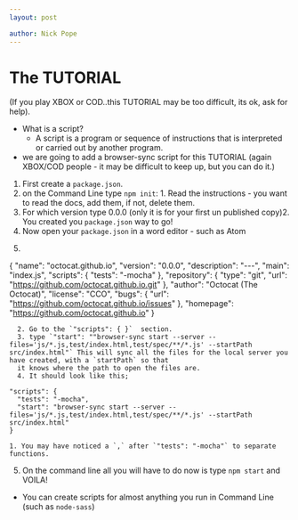 ```yaml
---
layout: post

author: Nick Pope
---
```


# The TUTORIAL
(If you play XBOX or COD..this TUTORIAL may be too difficult, its ok, ask for help).

* What is a script?
  * A script is a program or sequence of instructions that is interpreted or carried out by another program.
* we are going to add a browser-sync script for this TUTORIAL (again XBOX/COD people - it may be difficult to keep up, but you can do it.)

1. First create a `package.json`.
  1. on the Command Line type `npm init`: 1. Read the instructions - you want to read the docs, add them, if not, delete them.
  2. For which version type 0.0.0 (only it is for your first un published copy)2. You created you `package.json` way to go!
2. Now open your `package.json` in a word editor - such as Atom
  1. ```
  {
    "name": "octocat.github.io",
    "version": "0.0.0",
    "description": "---",
    "main": "index.js",
    "scripts": {
      "tests": "-mocha"
    },
    "repository": {
      "type": "git",
      "url": "https://github.com/octocat.github.io.git"
    },
    "author": "Octocat (The Octocat)",
    "license": "CCO",
    "bugs": {
      "url": "https://github.com/octocat.github.io/issues"
    },
    "homepage": "https://github.com/octocat.github.io"
  }
```
  2. Go to the `"scripts": { }`  section.
  3. type `"start": ""browser-sync start --server --files='js/*.js,test/index.html,test/spec/**/*.js' --startPath src/index.html"` This will sync all the files for the local server you have created, with a `startPath` so that
  it knows where the path to open the files are.
  4. It should look like this;
  ```
  ```
  "scripts": {
    "tests": "-mocha",
    "start": "browser-sync start --server --files='js/*.js,test/index.html,test/spec/**/*.js' --startPath src/index.html"
  }
  ```



    1. You may have noticed a `,` after `"tests": "-mocha"` to separate functions.
  5. On the command line all you will have to do now is type `npm start` and VOILA!


* You can create scripts for almost anything you run in Command Line (such as `node-sass`)
